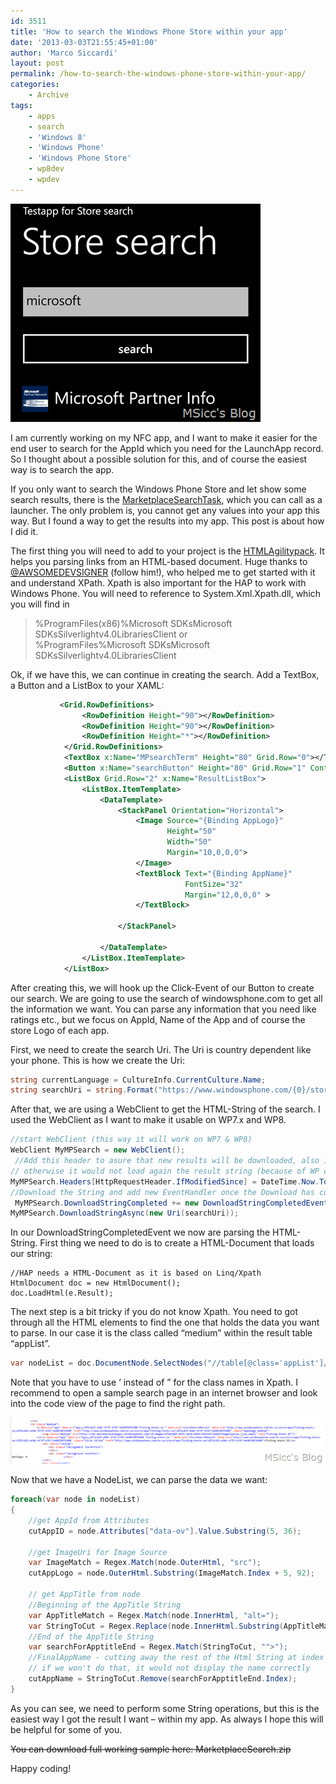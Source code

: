 ```yaml
---
id: 3511
title: 'How to search the Windows Phone Store within your app'
date: '2013-03-03T21:55:45+01:00'
author: 'Marco Siccardi'
layout: post
permalink: /how-to-search-the-windows-phone-store-within-your-app/
categories:
    - Archive
tags:
    - apps
    - search
    - 'Windows 8'
    - 'Windows Phone'
    - 'Windows Phone Store'
    - wp8dev
    - wpdev
---
```


![MPSearch](/assets/img/2013/03/MPSearch.png "MPSearch")

I am currently working on my NFC app, and I want to make it easier for the end user to search for the AppId which you need for the LaunchApp record. So I thought about a possible solution for this, and of course the easiest way is to search the app.

If you only want to search the Windows Phone Store and let show some search results, there is the [MarketplaceSearchTask](https://msdn.microsoft.com/en-us/library/windowsphone/develop/hh394001(v=vs.105).aspx), which you can call as a launcher. The only problem is, you cannot get any values into your app this way. But I found a way to get the results into my app. This post is about how I did it.

The first thing you will need to add to your project is the [HTMLAgilitypack](https://htmlagilitypack.codeplex.com/). It helps you parsing links from an HTML-based document. Huge thanks to [@AWSOMEDEVSIGNER](https://twitter.com/AWSOMEDEVSIGNER) (follow him!), who helped me to get started with it and understand XPath. Xpath is also important for the HAP to work with Windows Phone. You will need to reference to System.Xml.Xpath.dll, which you will find in

> %ProgramFiles(x86)%Microsoft SDKsMicrosoft SDKsSilverlightv4.0LibrariesClient or  
> %ProgramFiles%Microsoft SDKsMicrosoft SDKsSilverlightv4.0LibrariesClient

Ok, if we have this, we can continue in creating the search. Add a TextBox, a Button and a ListBox to your XAML:

``` xml
           <Grid.RowDefinitions>
                <RowDefinition Height="90"></RowDefinition>
                <RowDefinition Height="90"></RowDefinition>
                <RowDefinition Height="*"></RowDefinition>
            </Grid.RowDefinitions>
            <TextBox x:Name="MPsearchTerm" Height="80" Grid.Row="0"></TextBox>
            <Button x:Name="searchButton" Height="80" Grid.Row="1" Content="search" Click="searchButton_Click_1"></Button>
            <ListBox Grid.Row="2" x:Name="ResultListBox">
                <ListBox.ItemTemplate>
                    <DataTemplate>
                        <StackPanel Orientation="Horizontal">
                            <Image Source="{Binding AppLogo}" 
                                   Height="50" 
                                   Width="50" 
                                   Margin="10,0,0,0">
                            </Image>
                            <TextBlock Text="{Binding AppName}"
                                       FontSize="32"
                                       Margin="12,0,0,0" >
                            </TextBlock>

                        </StackPanel>

                    </DataTemplate>
                </ListBox.ItemTemplate>
            </ListBox>
```
 

After creating this, we will hook up the Click-Event of our Button to create our search. We are going to use the search of windowsphone.com to get all the information we want. You can parse any information that you need like ratings etc., but we focus on AppId, Name of the App and of course the store Logo of each app.

First, we need to create the search Uri. The Uri is country dependent like your phone. This is how we create the Uri:

``` csharp
string currentLanguage = CultureInfo.CurrentCulture.Name;
string searchUri = string.Format("https://www.windowsphone.com/{0}/store/search?q={1}", currentLanguage, MPsearchTerm.Text);
```
 
After that, we are using a WebClient to get the HTML-String of the search. I used the WebClient as I want to make it usable on WP7.x and WP8.

``` csharp
//start WebClient (this way it will work on WP7 & WP8)
WebClient MyMPSearch = new WebClient();
 //Add this header to asure that new results will be downloaded, also if the search term has not changed
// otherwise it would not load again the result string (because of WP cashing)
MyMPSearch.Headers[HttpRequestHeader.IfModifiedSince] = DateTime.Now.ToString();
//Download the String and add new EventHandler once the Download has completed
 MyMPSearch.DownloadStringCompleted += new DownloadStringCompletedEventHandler(MyMPSearch_DownloadStringCompleted);
MyMPSearch.DownloadStringAsync(new Uri(searchUri));
```
 
In our DownloadStringCompletedEvent we now are parsing the HTML-String. First thing we need to do is to create a HTML-Document that loads our string:

``` chsarp
//HAP needs a HTML-Document as it is based on Linq/Xpath
HtmlDocument doc = new HtmlDocument();
doc.LoadHtml(e.Result);
```
 
The next step is a bit tricky if you do not know Xpath. You need to got through all the HTML elements to find the one that holds the data you want to parse. In our case it is the class called “medium” within the result table “appList”.

```csharp
var nodeList = doc.DocumentNode.SelectNodes("//table[@class='appList']/tbody/tr/td[@class='medium']/a");
```
 
Note that you have to use ‘ instead of ” for the class names in Xpath. I recommend to open a sample search page in an internet browser and look into the code view of the page to find the right path.

![image](/assets/img/2013/03/image.png "image")

Now that we have a NodeList, we can parse the data we want:

``` csharp
foreach(var node in nodeList)
{
    //get AppId from Attributes
    cutAppID = node.Attributes["data-ov"].Value.Substring(5, 36);

    //get ImageUri for Image Source 
    var ImageMatch = Regex.Match(node.OuterHtml, "src");
    cutAppLogo = node.OuterHtml.Substring(ImageMatch.Index + 5, 92);

    // get AppTitle from node
    //Beginning of the AppTitle String
    var AppTitleMatch = Regex.Match(node.InnerHtml, "alt=");
    var StringToCut = Regex.Replace(node.InnerHtml.Substring(AppTitleMatch.Index),"alt="",string.Empty);
    //End of the AppTitle String
    var searchForApptitleEnd = Regex.Match(StringToCut, "">");
    //FinalAppName - cutting away the rest of the Html String at index of searchForApptitelEnd
    // if we won't do that, it would not display the name correctly
    cutAppName = StringToCut.Remove(searchForApptitleEnd.Index);
}
```
 
As you can see, we need to perform some String operations, but this is the easiest way I got the result I want – within my app. As always I hope this will be helpful for some of you.

~~You can download full working sample here: MarketplaceSearch.zip~~ 

Happy coding!
